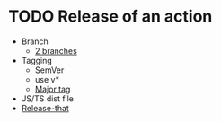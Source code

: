 <!-- .slide: -->

# TODO Release of an action

- Branch
  - [2 branches](https://github.com/rlespinasse/github-slug-action/blob/v4.x/SECURITY.md)
- Tagging
  - SemVer
  - use v*
  - [Major tag](https://docs.github.com/en/actions/creating-actions/releasing-and-maintaining-actions#example-developer-process)
- JS/TS dist file
- [Release-that](https://github.com/rlespinasse/release-that)
